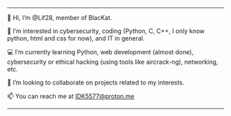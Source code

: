 --------------------------------------------------------------------------------------------------------------------------------------------------
👋 Hi, I’m @Lif28, member of BlacKat.

👀 I’m interested in cybersecurity, coding (Python, C, C++, I only know python, html and css for now), and IT in general.

💻 I’m currently learning Python, web development (almost done), cybersecurity or ethical hacking (using tools like aircrack-ng), networking, etc.

👥 I’m looking to collaborate on projects related to my interests.

📫 You can reach me at IDK5577@proton.me

--------------------------------------------------------------------------------------------------------------------------------------------------
